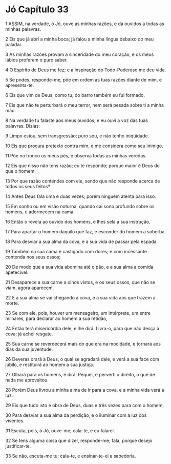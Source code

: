 # Jó Capítulo 33

1	ASSIM, na verdade, ó Jó, ouve as minhas razões, e dá ouvidos a todas as minhas palavras.

2	Eis que já abri a minha boca; já falou a minha língua debaixo do meu paladar.

3	As minhas razões provam a sinceridade do meu coração, e os meus lábios proferem o puro saber.

4	O Espírito de Deus me fez; e a inspiração do Todo-Poderoso me deu vida.

5	Se podes, responde-me, põe em ordem as tuas razões diante de mim, e apresenta-te.

6	Eis que vim de Deus, como tu; do barro também eu fui formado.

7	Eis que não te perturbará o meu terror, nem será pesada sobre ti a minha mão.

8	Na verdade tu falaste aos meus ouvidos; e eu ouvi a voz das tuas palavras. Dizias:

9	Limpo estou, sem transgressão; puro sou, e não tenho iniqüidade.

10	Eis que procura pretexto contra mim, e me considera como seu inimigo.

11	Põe no tronco os meus pés, e observa todas as minhas veredas.

12	Eis que nisso não tens razão; eu te respondo; porque maior é Deus do que o homem.

13	Por que razão contendes com ele, sendo que não responde acerca de todos os seus feitos?

14	Antes Deus fala uma e duas vezes; porém ninguém atenta para isso.

15	Em sonho ou em visão noturna, quando cai sono profundo sobre os homens, e adormecem na cama.

16	Então o revela ao ouvido dos homens, e lhes sela a sua instrução,

17	Para apartar o homem daquilo que faz, e esconder do homem a soberba.

18	Para desviar a sua alma da cova, e a sua vida de passar pela espada.

19	Também na sua cama é castigado com dores; e com incessante contenda nos seus ossos;

20	De modo que a sua vida abomina até o pão, e a sua alma a comida apetecível.

21	Desaparece a sua carne a olhos vistos, e os seus ossos, que não se viam, agora aparecem.

22	E a sua alma se vai chegando à cova, e a sua vida aos que trazem a morte.

23	Se com ele, pois, houver um mensageiro, um intérprete, um entre milhares, para declarar ao homem a sua retidão,

24	Então terá misericórdia dele, e lhe dirá: Livra-o, para que não desça à cova; já achei resgate.

25	Sua carne se reverdecerá mais do que era na mocidade, e tornará aos dias da sua juventude.

26	Deveras orará a Deus, o qual se agradará dele, e verá a sua face com júbilo, e restituirá ao homem a sua justiça.

27	Olhará para os homens, e dirá: Pequei, e perverti o direito, o que de nada me aproveitou.

28	Porém Deus livrou a minha alma de ir para a cova, e a minha vida verá a luz.

29	Eis que tudo isto é obra de Deus, duas e três vezes para com o homem,

30	Para desviar a sua alma da perdição, e o iluminar com a luz dos viventes.

31	Escuta, pois, ó Jó, ouve-me; cala-te, e eu falarei.

32	Se tens alguma coisa que dizer, responde-me; fala, porque desejo justificar-te.

33	Se não, escuta-me tu; cala-te, e ensinar-te-ei a sabedoria.


